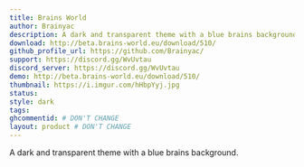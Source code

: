 ```yaml
---
title: Brains World
author: Brainyac
description: A dark and transparent theme with a blue brains background.
download: http://beta.brains-world.eu/download/510/
github_profile_url: https://github.com/Brainyac/
support: https://discord.gg/WvUvtau
discord_server: https://discord.gg/WvUvtau
demo: http://beta.brains-world.eu/download/510/
thumbnail: https://i.imgur.com/hHbpYyj.jpg
status:
style: dark
tags:
ghcommentid: # DON'T CHANGE
layout: product # DON'T CHANGE
---
```

A dark and transparent theme with a blue brains background.